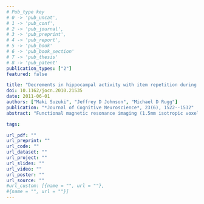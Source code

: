 ```yaml
---
# Pub_type key
# 0 -> 'pub_uncat',
# 1 -> 'pub_conf',
# 2 -> 'pub_journal',
# 3 -> 'pub_preprint',
# 4 -> 'pub_report',
# 5 -> 'pub_book'
# 6 -> 'pub_book_section'
# 7 -> 'pub_thesis'
# 8 -> 'pub_patent'
publication_types: ["2"]
featured: false

title: "Decrements in hippocampal activity with item repetition during continuous recognition: An fMRI study"
doi: 10.1162/jocn.2010.21535
date: 2011-06-01
authors: ["Maki Suzuki", "Jeffrey D Johnson", "Michael D Rugg"]
publication: "*Journal of Cognitive Neuroscience*, 23(6), 1522--1532"
abstract: "Functional magnetic resonance imaging (1.5mm isotropic voxels) was employed to investigate the relationship between hippocampal activity and memory strength in a continuous recognition task. While being scanned, subjects were presented with colored photographs that each appeared on four occasions. The requirement was to make one response when an item was presented for the first or the third time, and to make a different response when an item appeared for the second or the fourth time. Consistent with prior findings, items presented for the first time elicited greater hippocampal and parahippocampal activity than repeated items. The activity elicited by repeated items declined linearly as a function of number of presentations (‘graded’ new > old effects). No medial temporal lobe (MTL) regions could be identified where activity elicited by repeated items exceeded that for new items, or where activity elicited by repeated items increased with number of presentations. These findings are inconsistent with the proposal that retrieval-related hippocampal activity is positively correlated with memory strength. We also identified graded new > old effects in several cortical regions outside the MTL, including the left retrosplenial/posterior cingulate cortex and the right lateral occipito-temporal cortex. By contrast, graded old > new effects were evident in bilateral mid-intraparietal sulcus (IPS) and precuneus."

tags: 

url_pdf: ""
url_preprint: ""
url_code: ""
url_dataset: ""
url_project: ""
url_slides: ""
url_video: ""
url_poster: ""
url_source: ""
#url_custom: [{name = "", url = ""},
#{name = "", url = ""}]
---
```


